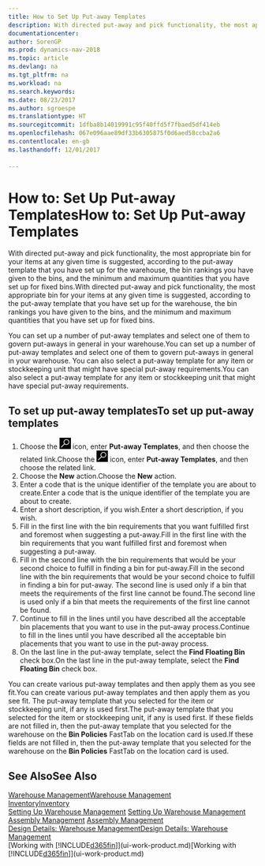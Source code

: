 ```yaml
---
title: How to Set Up Put-away Templates
description: With directed put-away and pick functionality, the most appropriate bin for your items at any given time is suggested, according to the put-away template that you have set up for the warehouse, the bin rankings you have given to the bins, and the minimum and maximum quantities that you have set up for fixed bins.
documentationcenter: 
author: SorenGP
ms.prod: dynamics-nav-2018
ms.topic: article
ms.devlang: na
ms.tgt_pltfrm: na
ms.workload: na
ms.search.keywords: 
ms.date: 08/23/2017
ms.author: sgroespe
ms.translationtype: HT
ms.sourcegitcommit: 1dfba8b14019991c95f40ffd5f7fbaed5df414eb
ms.openlocfilehash: 067e096aae89df33b6305875f0d6aed58ccba2a6
ms.contentlocale: en-gb
ms.lasthandoff: 12/01/2017

---
```

# <a name="how-to-set-up-put-away-templates"></a><span data-ttu-id="aff0f-103">How to: Set Up Put-away Templates</span><span class="sxs-lookup"><span data-stu-id="aff0f-103">How to: Set Up Put-away Templates</span></span>
<span data-ttu-id="aff0f-104">With directed put-away and pick functionality, the most appropriate bin for your items at any given time is suggested, according to the put-away template that you have set up for the warehouse, the bin rankings you have given to the bins, and the minimum and maximum quantities that you have set up for fixed bins.</span><span class="sxs-lookup"><span data-stu-id="aff0f-104">With directed put-away and pick functionality, the most appropriate bin for your items at any given time is suggested, according to the put-away template that you have set up for the warehouse, the bin rankings you have given to the bins, and the minimum and maximum quantities that you have set up for fixed bins.</span></span>  

<span data-ttu-id="aff0f-105">You can set up a number of put-away templates and select one of them to govern put-aways in general in your warehouse.</span><span class="sxs-lookup"><span data-stu-id="aff0f-105">You can set up a number of put-away templates and select one of them to govern put-aways in general in your warehouse.</span></span> <span data-ttu-id="aff0f-106">You can also select a put-away template for any item or stockkeeping unit that might have special put-away requirements.</span><span class="sxs-lookup"><span data-stu-id="aff0f-106">You can also select a put-away template for any item or stockkeeping unit that might have special put-away requirements.</span></span>  

## <a name="to-set-up-put-away-templates"></a><span data-ttu-id="aff0f-107">To set up put-away templates</span><span class="sxs-lookup"><span data-stu-id="aff0f-107">To set up put-away templates</span></span>  
1.  <span data-ttu-id="aff0f-108">Choose the ![Search for Page or Report](media/ui-search/search_small.png "Search for Page or Report icon") icon, enter **Put-away Templates**, and then choose the related link.</span><span class="sxs-lookup"><span data-stu-id="aff0f-108">Choose the ![Search for Page or Report](media/ui-search/search_small.png "Search for Page or Report icon") icon, enter **Put-away Templates**, and then choose the related link.</span></span>  
2.  <span data-ttu-id="aff0f-109">Choose the **New** action.</span><span class="sxs-lookup"><span data-stu-id="aff0f-109">Choose the **New** action.</span></span>  
3.  <span data-ttu-id="aff0f-110">Enter a code that is the unique identifier of the template you are about to create.</span><span class="sxs-lookup"><span data-stu-id="aff0f-110">Enter a code that is the unique identifier of the template you are about to create.</span></span>  
4.  <span data-ttu-id="aff0f-111">Enter a short description, if you wish.</span><span class="sxs-lookup"><span data-stu-id="aff0f-111">Enter a short description, if you wish.</span></span>  
5.  <span data-ttu-id="aff0f-112">Fill in the first line with the bin requirements that you want fulfilled first and foremost when suggesting a put-away.</span><span class="sxs-lookup"><span data-stu-id="aff0f-112">Fill in the first line with the bin requirements that you want fulfilled first and foremost when suggesting a put-away.</span></span>  
6.  <span data-ttu-id="aff0f-113">Fill in the second line with the bin requirements that would be your second choice to fulfill in finding a bin for put-away.</span><span class="sxs-lookup"><span data-stu-id="aff0f-113">Fill in the second line with the bin requirements that would be your second choice to fulfill in finding a bin for put-away.</span></span> <span data-ttu-id="aff0f-114">The second line is used only if a bin that meets the requirements of the first line cannot be found.</span><span class="sxs-lookup"><span data-stu-id="aff0f-114">The second line is used only if a bin that meets the requirements of the first line cannot be found.</span></span>  
7.  <span data-ttu-id="aff0f-115">Continue to fill in the lines until you have described all the acceptable bin placements that you want to use in the put-away process.</span><span class="sxs-lookup"><span data-stu-id="aff0f-115">Continue to fill in the lines until you have described all the acceptable bin placements that you want to use in the put-away process.</span></span>  
8.  <span data-ttu-id="aff0f-116">On the last line in the put-away template, select the **Find Floating Bin** check box.</span><span class="sxs-lookup"><span data-stu-id="aff0f-116">On the last line in the put-away template, select the **Find Floating Bin** check box.</span></span>  

<span data-ttu-id="aff0f-117">You can create various put-away templates and then apply them as you see fit.</span><span class="sxs-lookup"><span data-stu-id="aff0f-117">You can create various put-away templates and then apply them as you see fit.</span></span> <span data-ttu-id="aff0f-118">The put-away template that you selected for the item or stockkeeping unit, if any is used first.</span><span class="sxs-lookup"><span data-stu-id="aff0f-118">The put-away template that you selected for the item or stockkeeping unit, if any is used first.</span></span> <span data-ttu-id="aff0f-119">If these fields are not filled in, then the put-away template that you selected for the warehouse on the **Bin Policies** FastTab on the location card is used.</span><span class="sxs-lookup"><span data-stu-id="aff0f-119">If these fields are not filled in, then the put-away template that you selected for the warehouse on the **Bin Policies** FastTab on the location card is used.</span></span>  

## <a name="see-also"></a><span data-ttu-id="aff0f-120">See Also</span><span class="sxs-lookup"><span data-stu-id="aff0f-120">See Also</span></span>  
[<span data-ttu-id="aff0f-121">Warehouse Management</span><span class="sxs-lookup"><span data-stu-id="aff0f-121">Warehouse Management</span></span>](warehouse-manage-warehouse.md)  
[<span data-ttu-id="aff0f-122">Inventory</span><span class="sxs-lookup"><span data-stu-id="aff0f-122">Inventory</span></span>](inventory-manage-inventory.md)  
<span data-ttu-id="aff0f-123">[Setting Up Warehouse Management](warehouse-setup-warehouse.md)   </span><span class="sxs-lookup"><span data-stu-id="aff0f-123">[Setting Up Warehouse Management](warehouse-setup-warehouse.md)   </span></span>  
<span data-ttu-id="aff0f-124">[Assembly Management](assembly-assemble-items.md)  </span><span class="sxs-lookup"><span data-stu-id="aff0f-124">[Assembly Management](assembly-assemble-items.md)  </span></span>  
[<span data-ttu-id="aff0f-125">Design Details: Warehouse Management</span><span class="sxs-lookup"><span data-stu-id="aff0f-125">Design Details: Warehouse Management</span></span>](design-details-warehouse-management.md)  
<span data-ttu-id="aff0f-126">[Working with [!INCLUDE[d365fin](includes/d365fin_md.md)]](ui-work-product.md)</span><span class="sxs-lookup"><span data-stu-id="aff0f-126">[Working with [!INCLUDE[d365fin](includes/d365fin_md.md)]](ui-work-product.md)</span></span>

